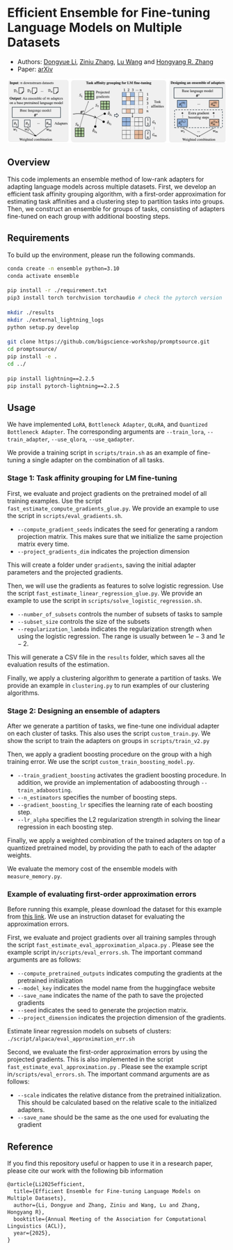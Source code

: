 # Efficient Ensemble for Fine-tuning Language Models on Multiple Datasets
- Authors: [Dongyue Li](https://lidongyue12138.github.io/), [Ziniu Zhang](https://ziniuzhang.github.io/), [Lu Wang](https://web.eecs.umich.edu/~wangluxy/) and [Hongyang R. Zhang](https://www.hongyangzhang.com/)
- Paper: [arXiv](https://arxiv.org/abs/2505.21930)

![pipeline](./pipeline.png)

## Overview

This code implements an ensemble method of low-rank adapters for adapting language models across multiple datasets. First, we develop an efficient task affinity grouping algorithm, with a first-order approximation for estimating task affinities and a clustering step to partition tasks into groups. Then, we construct an ensemble for groups of tasks, consisting of adapters fine-tuned on each group with additional boosting steps.

## Requirements

To build up the environment, please run the following commands.

```bash
conda create -n ensemble python=3.10
conda activate ensemble

pip install -r ./requirement.txt 
pip3 install torch torchvision torchaudio # check the pytorch version

mkdir ./results
mkdir ./external_lightning_logs
python setup.py develop

git clone https://github.com/bigscience-workshop/promptsource.git
cd promptsource/
pip install -e .
cd ../

pip install lightning==2.2.5
pip install pytorch-lightning==2.2.5
```

## Usage

We have implemented `LoRA`, `Bottleneck Adapter`, `QLoRA`, and `Quantized Bottleneck Adapter`. The corresponding arguments are `--train_lora`, `--train_adapter`, `--use_qlora`, `--use_qadapter`.

We provide a training script in `scripts/train.sh` as an example of fine-tuning a single adapter on the combination of all tasks.

### Stage 1: Task affinity grouping for LM fine-tuning

First, we evaluate and project gradients on the pretrained model of all training examples. Use the script `fast_estimate_compute_gradients_glue.py`. We provide an example to use the script in `scripts/eval_gradients.sh`. 

- `--compute_gradient_seeds` indicates the seed for generating a random projection matrix. This makes sure that we initialize the same projection matrix every time. 
- `--project_gradients_dim` indicates the projection dimension

This will create a folder under `gradients`, saving the initial adapter parameters and the projected gradients. 

Then, we will use the gradients as features to solve logistic regression. Use the script `fast_estimate_linear_regression_glue.py`. We provide an example to use the script in `scripts/solve_logistic_regression.sh`.

- `--number_of_subsets` controls the number of subsets of tasks to sample
- `--subset_size` controls the size of the subsets
- `--regularization_lambda` indicates the regularization strength when using the logistic regression. The range is usually between $1e-3$ and $1e-2$. 

This will generate a CSV file in the `results` folder, which saves all the evaluation results of the estimation. 

Finally, we apply a clustering algorithm to generate a partition of tasks. We provide an example in `clustering.py` to run examples of our clustering algorithms. 

### Stage 2: Designing an ensemble of adapters

After we generate a partition of tasks, we fine-tune one individual adapter on each cluster of tasks. This also uses the script `custom_train.py`. We show the script to train the adapters on groups in `scripts/train_v2.py`

Then, we apply a gradient boosting procedure on the group with a high training error. We use the script `custom_train_boosting_model.py`. 

- `--train_gradient_boosting` activates the gradient boosting procedure. In addition, we provide an implementation of adaboosting through `--train_adaboosting`. 
- `--n_estimators` specifies the number of boosting steps. 
- `--gradient_boosting_lr` specifies the learning rate of each boosting step. 
- `--lr_alpha` specifies the L2 regularization strength in solving the linear regression in each boosting step. 

Finally, we apply a weighted combination of the trained adapters on top of a quantized pretrained model, by providing the path to each of the adapter weights. 

We evaluate the memory cost of the ensemble models with  `measure_memory.py`. 

### Example of evaluating first-order approximation errors

Before running this example, please download the dataset for this example from [this link](https://github.com/HazyResearch/skill-it/tree/main/aux_data). We use an instruction dataset for evaluating the approximation errors. 

First, we evaluate and project gradients over all training samples through the script `fast_estimate_eval_approximation_alpaca.py` . Please see the example script in`/scripts/eval_errors.sh`. The important command arguments are as follows: 

- `--compute_pretrained_outputs` indicates computing the gradients at the pretrained initialization
- `--model_key` indicates the model name from the huggingface website
- `--save_name` indicates the name of the path to save the projected gradients 
- `--seed` indicates the seed to generate the projection matrix. 
- `--project_dimension` indicates the projection dimension of the gradients. 

Estimate linear regression models on subsets of clusters: `./script/alpaca/eval_approximation_err.sh`

Second, we evaluate the first-order approximation errors by using the projected gradients. This is also implemented in the script `fast_estimate_eval_approximation.py` . Please see the example script in`/scripts/eval_errors.sh`. The important command arguments are as follows: 

- `--scale` indicates the relative distance from the pretrained initialization. This should be calculated based on the relative scale to the initialized adapters. 
- `--save_name` should be the same as the one used for evaluating the gradient

## Reference
If you find this repository useful or happen to use it in a research paper, please cite our work with the following bib information

```
@article{Li2025efficient,
  title={Efficient Ensemble for Fine-tuning Language Models on Multiple Datasets},
  author={Li, Dongyue and Zhang, Ziniu and Wang, Lu and Zhang, Hongyang R},
  booktitle={Annual Meeting of the Association for Computational Linguistics (ACL)},
  year={2025},
}
```

